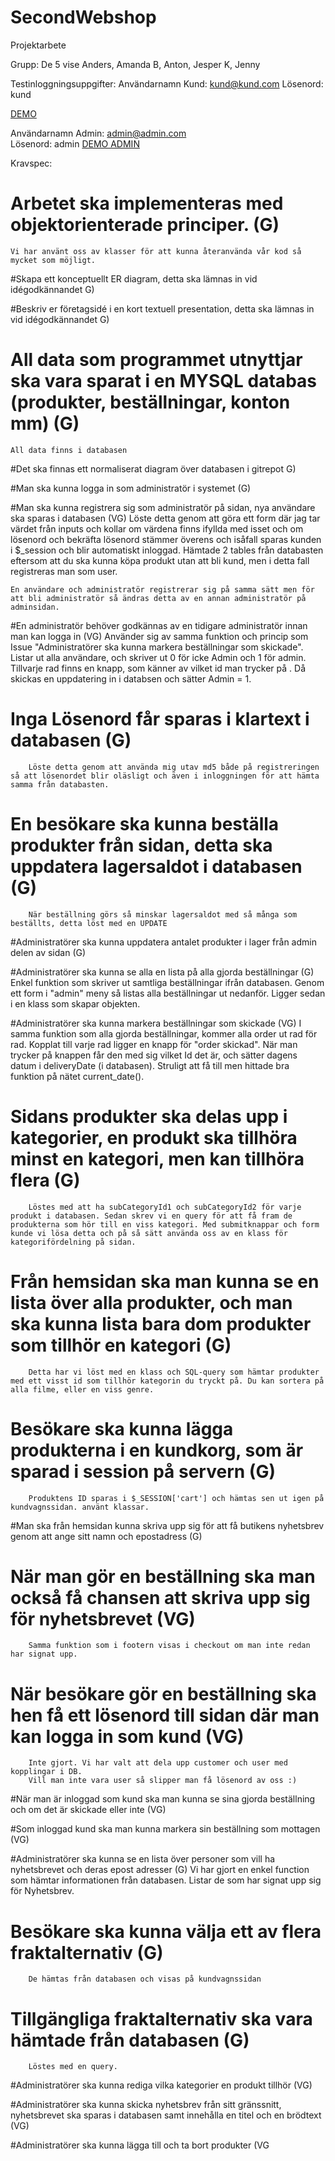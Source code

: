 # SecondWebshop
Projektarbete

Grupp: De 5 vise
Anders, Amanda B, Anton, Jesper K, Jenny 

Testinloggningsuppgifter:
Användarnamn Kund: kund@kund.com
Lösenord: kund

<a href='http://andershagelkvist.wieg17.se/VHSHeaven/'>DEMO</a>

Användarnamn Admin: admin@admin.com  
Lösenord: admin
<a href='http://andershagelkvist.wieg17.se/VHSHeaven/admin.php'>DEMO ADMIN</a>

Kravspec:

# Arbetet ska implementeras med objektorienterade principer. (G) 
    Vi har använt oss av klasser för att kunna återanvända vår kod så mycket som möjligt. 

#Skapa ett konceptuellt ER diagram, detta ska lämnas in vid idégodkännandet G)

#Beskriv er företagsidé i en kort textuell presentation, detta ska lämnas in vid idégodkännandet G)

# All data som programmet utnyttjar ska vara sparat i en MYSQL databas (produkter, beställningar, konton mm) (G)
    All data finns i databasen
#Det ska finnas ett normaliserat diagram över databasen i gitrepot G)

#Man ska kunna logga in som administratör i systemet (G)

#Man ska kunna registrera sig som administratör på sidan, nya användare ska sparas i databasen (VG)
    Löste detta genom att göra ett form där jag tar värdet från inputs och kollar om värdena finns ifyllda med isset och om lösenord och bekräfta lösenord stämmer överens och isåfall sparas kunden i $_session och blir automatiskt inloggad. Hämtade 2 tables från databasten eftersom att du ska kunna köpa produkt utan att bli kund, men i detta fall registreras man som user.

    En användare och administratör registrerar sig på samma sätt men för att bli administratör så ändras detta av en annan administratör på adminsidan.

#En administratör behöver godkännas av en tidigare administratör innan man kan logga in (VG)
        Använder sig av samma funktion och princip som Issue "Administratörer ska kunna markera beställningar som skickade". 
        Listar ut alla användare, och skriver ut 0 för icke Admin och 1 för admin. Tillvarje rad finns en knapp, som känner av vilket id man trycker på
        . Då skickas en uppdatering in i databsen och sätter Admin = 1. 

# Inga Lösenord får sparas i klartext i databasen (G)
        Löste detta genom att använda mig utav md5 både på registreringen så att lösenordet blir oläsligt och även i inloggningen för att hämta samma från databasten.


# En besökare ska kunna beställa produkter från sidan, detta ska uppdatera lagersaldot i databasen (G)
        När beställning görs så minskar lagersaldot med så många som beställts, detta löst med en UPDATE

#Administratörer ska kunna uppdatera antalet produkter i lager från admin delen av sidan (G)

#Administratörer ska kunna se alla en lista på alla gjorda beställningar (G)
        Enkel funktion som skriver ut samtliga beställningar ifrån databasen. Genom ett form i "admin" meny så listas alla beställningar ut nedanför. 
        Ligger sedan i en klass som skapar objekten.

#Administratörer ska kunna markera beställningar som skickade (VG)
        I samma funktion som alla gjorda beställningar, kommer alla order ut rad för rad. Kopplat till varje rad ligger en knapp för "order skickad". 
        När man trycker på knappen får den med sig vilket Id det är, och sätter dagens datum i deliveryDate (i databasen). 
        Struligt att få till men hittade bra funktion på nätet current_date().

# Sidans produkter ska delas upp i kategorier, en produkt ska tillhöra minst en kategori, men kan tillhöra flera (G)
        Löstes med att ha subCategoryId1 och subCategoryId2 för varje produkt i databasen. Sedan skrev vi en query för att få fram de produkterna som hör till en viss kategori. Med submitknappar och form kunde vi lösa detta och på så sätt använda oss av en klass för kategorifördelning på sidan. 

# Från hemsidan ska man kunna se en lista över alla produkter, och man ska kunna lista bara dom produkter som tillhör en kategori (G)
        Detta har vi löst med en klass och SQL-query som hämtar produkter med ett visst id som tillhör kategorin du tryckt på. Du kan sortera på alla filme, eller en viss genre.


# Besökare ska kunna lägga produkterna i en kundkorg, som är sparad i session på servern (G)
        Produktens ID sparas i $_SESSION['cart'] och hämtas sen ut igen på kundvagnssidan. använt klassar.

#Man ska från hemsidan kunna skriva upp sig för att få butikens nyhetsbrev genom att ange sitt namn och epostadress (G)

# När man gör en beställning ska man också få chansen att skriva upp sig för nyhetsbrevet (VG)
        Samma funktion som i footern visas i checkout om man inte redan har signat upp.
    
# När besökare gör en beställning ska hen få ett lösenord till sidan där man kan logga in som kund (VG)
        Inte gjort. Vi har valt att dela upp customer och user med kopplingar i DB. 
        Vill man inte vara user så slipper man få lösenord av oss :)
#När man är inloggad som kund ska man kunna se sina gjorda beställning och om det är skickade eller inte (VG)

#Som inloggad kund ska man kunna markera sin beställning som mottagen (VG)

#Administratörer ska kunna se en lista över personer som vill ha nyhetsbrevet och deras epost adresser (G)
        Vi har gjort en enkel function som hämtar informationen från databasen. Listar de som har signat upp sig för Nyhetsbrev.

# Besökare ska kunna välja ett av flera fraktalternativ (G)
        De hämtas från databasen och visas på kundvagnssidan
# Tillgängliga fraktalternativ ska vara hämtade från databasen (G)
        Löstes med en query. 

#Administratörer ska kunna rediga vilka kategorier en produkt tillhör (VG)

#Administratörer ska kunna skicka nyhetsbrev från sitt gränssnitt, nyhetsbrevet ska sparas i databasen samt innehålla en titel och en brödtext (VG)

#Administratörer ska kunna lägga till och ta bort produkter (VG
